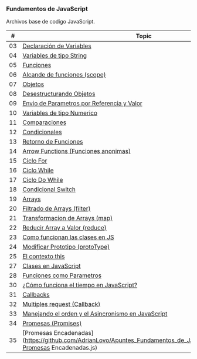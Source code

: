 ### Fundamentos de JavaScript

Archivos base de codigo JavaScript.

| # | Topic |
| ------ | ------ |
| 03 | [Declaración de Variables](https://github.com/AdrianLovo/Apuntes_Fundamentos_de_JavaScript/blob/master/03-Variables.js) |
| 04 | [Variables de tipo String](https://github.com/AdrianLovo/Apuntes_Fundamentos_de_JavaScript/blob/master/04-VariablesString.js) |
| 05 | [Funciones](https://github.com/AdrianLovo/Apuntes_Fundamentos_de_JavaScript/blob/master/05-Funciones.js) |
| 06 | [Alcande de funciones (scope)](https://github.com/AdrianLovo/Apuntes_Fundamentos_de_JavaScript/blob/master/06-AlcanceDeFunciones.js) |
| 07 | [Objetos](https://github.com/AdrianLovo/Apuntes_Fundamentos_de_JavaScript/blob/master/07-Objetos.js) |
| 08 | [Desestructurando Objetos](https://github.com/AdrianLovo/Apuntes_Fundamentos_de_JavaScript/blob/master/08-DesestructurarObjetos.js) |
| 09 | [Envio de Parametros por Referencia y Valor](https://github.com/AdrianLovo/Apuntes_Fundamentos_de_JavaScript/blob/master/09-ParametrosReferenciaValor.js) |
| 10 | [Variables de tipo Numerico](https://github.com/AdrianLovo/Apuntes_Fundamentos_de_JavaScript/blob/master/10-VariablesNumeros.js) |
| 11 | [Comparaciones](https://github.com/AdrianLovo/Apuntes_Fundamentos_de_JavaScript/blob/master/11-Comparaciones.js) |
| 12 | [Condicionales](https://github.com/AdrianLovo/Apuntes_Fundamentos_de_JavaScript/blob/master/12-Condicionales.js) |
| 13 | [Retorno de Funciones](https://github.com/AdrianLovo/Apuntes_Fundamentos_de_JavaScript/blob/master/13-FucionesRetorno.js) |
| 14 | [Arrow Functions (Funciones anonimas)](https://github.com/AdrianLovo/Apuntes_Fundamentos_de_JavaScript/blob/master/14-ArrowFunction.js) |
| 15 | [Ciclo For](https://github.com/AdrianLovo/Apuntes_Fundamentos_de_JavaScript/blob/master/15-for.js) |
| 16 | [Ciclo While](https://github.com/AdrianLovo/Apuntes_Fundamentos_de_JavaScript/blob/master/16-While.js) |
| 17 | [Ciclo Do While](https://github.com/AdrianLovo/Apuntes_Fundamentos_de_JavaScript/blob/master/17-DoWhile.js) |
| 18 | [Condicional Switch](https://github.com/AdrianLovo/Apuntes_Fundamentos_de_JavaScript/blob/master/18-switch.js) |
| 19 | [Arrays](https://github.com/AdrianLovo/Apuntes_Fundamentos_de_JavaScript/blob/master/19-Arrays.js) |
| 20 | [Filtrado de Arrays (filter)](https://github.com/AdrianLovo/Apuntes_Fundamentos_de_JavaScript/blob/master/20-filtrarArray.js) |
| 21 | [Transformacion de Arrays (map)](https://github.com/AdrianLovo/Apuntes_Fundamentos_de_JavaScript/blob/master/21-TransformarArray.js) |
| 22 | [Reducir Array a Valor (reduce)](https://github.com/AdrianLovo/Apuntes_Fundamentos_de_JavaScript/blob/master/22-ReducirArrayAValor.js) |
| 23 | [Como funcionan las clases en JS](https://github.com/AdrianLovo/Apuntes_Fundamentos_de_JavaScript/blob/master/23-ComoFuncionanClasesEnJS.js) |
| 24 | [Modificar Prototipo (protoType)](https://github.com/AdrianLovo/Apuntes_Fundamentos_de_JavaScript/blob/master/24-ModificarPrototipo.js) |
| 25 | [El contexto this](https://github.com/AdrianLovo/Apuntes_Fundamentos_de_JavaScript/blob/master/25-ElContextoThis.js) |
| 27 | [Clases en JavaScript](https://github.com/AdrianLovo/Apuntes_Fundamentos_de_JavaScript/blob/master/27-ClasesEnJavaScript.js) |
| 28 | [Funciones como Parametros](https://github.com/AdrianLovo/Apuntes_Fundamentos_de_JavaScript/blob/master/28-FuncionesComoParametros.js) |
| 30 | [¿Cómo funciona el tiempo en JavaScript?](https://github.com/AdrianLovo/Apuntes_Fundamentos_de_JavaScript/blob/master/30-ComoFuncionaElTiempoEnJS.js) |
| 31 | [Callbacks](https://github.com/AdrianLovo/Apuntes_Fundamentos_de_JavaScript/blob/master/31-Callbacks.js) |
| 32 | [Multiples request (Callback)](https://github.com/AdrianLovo/Apuntes_Fundamentos_de_JavaScript/blob/master/32-Callbacks.js) |
| 33 | [Manejando el orden y el Asincronismo en JavaScript](https://github.com/AdrianLovo/Apuntes_Fundamentos_de_JavaScript/blob/master/33-Callbacks.js) |
| 34 | [Promesas (Promises)](https://github.com/AdrianLovo/Apuntes_Fundamentos_de_JavaScript/blob/master/34-Promesas.js) |
| 35 | [Promesas Encadenadas](https://github.com/AdrianLovo/Apuntes_Fundamentos_de_JavaScript/blob/master/35-Promesas Encadenadas.js) |


